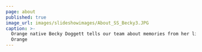 ```yaml
---
page: about
published: true
image_url: images/slideshowimages/About_SS_Becky3.JPG
caption: >-
  Orange native Becky Doggett tells our team about memories from her life in
  Orange
---
```

